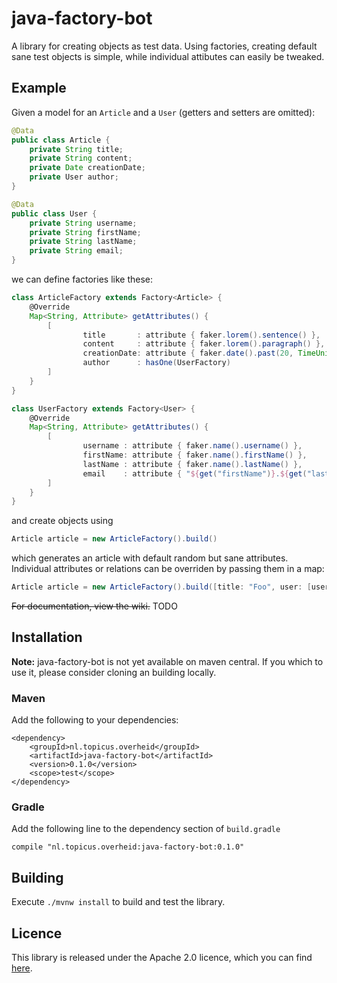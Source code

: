 # java-factory-bot

A library for creating objects as test data. 
Using factories, creating default sane test objects is simple, while individual attibutes can easily be tweaked.

## Example

Given a model for an `Article` and a `User` (getters and setters are omitted): 

```java
@Data
public class Article {
    private String title;
    private String content;
    private Date creationDate;
    private User author;
}

@Data
public class User {
    private String username;
    private String firstName;
    private String lastName;
    private String email;
}
```

we can define factories like these:

```groovy
class ArticleFactory extends Factory<Article> {
    @Override
    Map<String, Attribute> getAttributes() {
        [
                title       : attribute { faker.lorem().sentence() },
                content     : attribute { faker.lorem().paragraph() },
                creationDate: attribute { faker.date().past(20, TimeUnit.DAYS) },
                author      : hasOne(UserFactory)
        ]
    }
}

class UserFactory extends Factory<User> {
    @Override
    Map<String, Attribute> getAttributes() {
        [
                username : attribute { faker.name().username() },
                firstName: attribute { faker.name().firstName() },
                lastName : attribute { faker.name().lastName() },
                email    : attribute { "${get("firstName")}.${get("lastName")}@example.com" }
        ]
    }
}
```

and create objects using

```java
Article article = new ArticleFactory().build()
```

which generates an article with default random but sane attributes. Individual attributes or relations can be overriden
by passing them in a map:

```groovy
Article article = new ArticleFactory().build([title: "Foo", user: [username: "johndoe"]])
```

~~For documentation, view the wiki.~~ TODO

## Installation

**Note:** java-factory-bot is not yet available on maven central. If you which to use it, please consider cloning an building locally.

### Maven

Add the following to your dependencies:

    <dependency>
        <groupId>nl.topicus.overheid</groupId>
        <artifactId>java-factory-bot</artifactId>
        <version>0.1.0</version>
        <scope>test</scope>
    </dependency>

### Gradle

Add the following line to the dependency section of `build.gradle`

    compile "nl.topicus.overheid:java-factory-bot:0.1.0"

## Building

Execute `./mvnw install` to build and test the library.

## Licence

This library is released under the Apache 2.0 licence, which you can find [here](LICENSE).